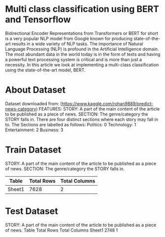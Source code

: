 # Multi class classification using BERT and Tensorflow
Bidirectional Encoder Representations from Transformers or BERT for short is a very popular NLP model from Google known for producing state-of-the-art results in a wide variety of NLP tasks.
The importance of Natural Language Processing (NLP) is profound in the Artificial Intelligence domain. The most abundant data in the world today is in the form of texts and having a powerful text processing system is critical and is more than just a necessity.
In this article we look at implementing a multi-class classification using the state-of-the-art model, BERT.

# About Dataset 
Dataset downloaded from: (https://www.kaggle.com/rohan9889/predict-news-category)
FEATURES:
STORY: A part of the main content of the article to be published as a piece of news.
SECTION: The genre/category the STORY falls in.
There are four distinct sections where each story may fall in to. The Sections are labelled as follows:
Politics: 0
Technology: 1
Entertainment: 2
Business: 3

# Train Dataset
STORY: A part of the main content of the article to be published as a piece of news.
SECTION: The genre/category the STORY falls in.

Table	| Total Rows | Total Columns
------|------------|--------------
Sheet1 |	7628| 	2

# Test Dataset
STORY: A part of the main content of the article to be published as a piece of news.
Table	Total Rows	Total Columns
Sheet1	2748	1

